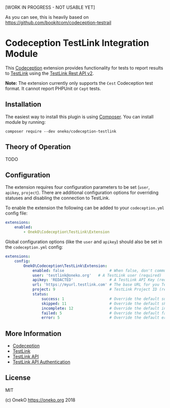 [WORK IN PROGRESS - NOT USABLE YET]

As you can see, this is heavily based on https://github.com/bookitcom/codeception-testrail

# Codeception TestLink Integration Module

This [Codeception](https://codeception.com) extension provides functionality for tests to report results to
[TestLink](http://testlink.org/) using the [TestLink Rest API v2](https://github.com/TestLinkOpenSourceTRMS/testlink-code/tree/testlink_1_9/lib/api/rest/v2).

**Note:** The extension currently only supports the `Cest` Codeception test format.  It cannot report PHPUnit or `Cept`
tests.

## Installation

The easiest way to install this plugin is using [Composer](https://getcomposer.org/).  You can install module
by running:

```
composer require --dev oneko/codeception-testlink
```

## Theory of Operation
TODO

## Configuration

The extension requires four configuration parameters to be set (`user`, `apikey`, `project`).  There are additional
configuration options for overriding statuses and disabling the connection to TestLink.

To enable the extension the following can be added to your `codeception.yml` config file:

```yaml
extensions:
    enabled:
        - OnekO\Codeception\TestLink\Extension
```

Global configuration options (like the `user` and `apikey`) should also be set in the `codeception.yml` config:

```yaml
extensions:
    config:
        OnekO\Codeception\TestLink\Extension:
            enabled: false                    # When false, don't communicate with TestLink (optional; default: true)
            user: 'testlink@oneko.org'   # A TestLink user (required)
            apikey: 'REDACTED'                # A TestLink API Key (required)
	  		url: 'https://myurl.testlink.com' # The base URL for you TestLink Instance
            project: 9                        # TestLink Project ID (required)
            status:
                success: 1                    # Override the default success status (optional)
                skipped: 11                   # Override the default skipped status (optional)
                incomplete: 12                # Override the default incomplete status (optional)
                failed: 5                     # Override the default failed status (optional)
                error: 5                      # Override the default error status (optional)
```

## More Information

* [Codeception](https://codeception.com)
* [TestLink](https://http://testlink.org/)
* [TestLink API](https://github.com/TestLinkOpenSourceTRMS/testlink-code/tree/testlink_1_9/lib/api/rest/v2)
* [TestLink API Authentication](https://docs.google.com/document/d/12jp8pVrgCFdH90S2FLvz6iXfePLZbr11Tv1PqYAXwiA/edit#)

## License

MIT

(c) OnekO https://oneko.org 2018


